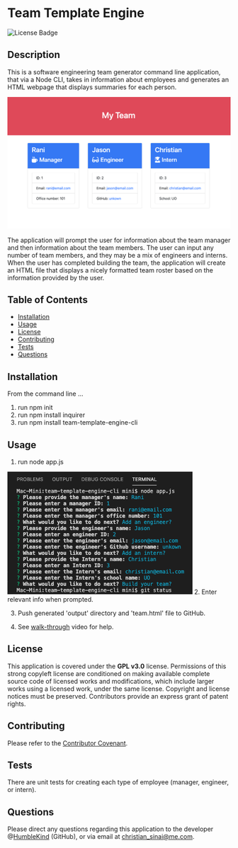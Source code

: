 # Team Template Engine
![License Badge](https://img.shields.io/badge/lisence-GPL%20v3.0-green)

## Description
This is a software engineering team generator command line application, that via a Node CLI, takes in information about employees and generates an HTML webpage that displays summaries for each person.

![Team Template Example](screen-shot_1.png)

The application will prompt the user for information about the team manager and then information about the team members. The user can input any number of team members, and they may be a mix of engineers and interns. When the user has completed building the team, the application will create an HTML file that displays a nicely formatted team roster based on the information provided by the user.

## Table of Contents
* [Installation](#installation)
* [Usage](#usage)
* [License](#license)
* [Contributing](#contributing)
* [Tests](#tests)
* [Questions](#questions)

## Installation
From the command line ...
1. run npm init
2. run npm install inquirer
3. run npm install team-template-engine-cli

## Usage
1. run node app.js

![Team Template Engine - Example Prompts](screen-shot_2.png)
2. Enter relevant info when prompted.

3. Push generated 'output' directory and 'team.html' file to GitHub.

4. See [walk-through](https://drive.google.com/file/d/1tBCsrq1wV5RYikmtemmlFpTeGOtrZjTL/view) video for help.

## License
This application is covered under the **GPL v3.0** license. Permissions of this strong copyleft license are conditioned on making available complete source code of licensed works and modifications, which include larger works using a licensed work, under the same license. Copyright and license notices must be preserved. Contributors provide an express grant of patent rights.

## Contributing
Please refer to the [Contributor Covenant](https://www.contributor-covenant.org/version/2/0/code_of_conduct/).

## Tests
There are unit tests for creating each type of employee (manager, engineer, or intern).

## Questions
Please direct any questions regarding this application to the developer @[HumbleKind](https://github.com/HumbleKind) (GitHub), or via email at christian_sinai@me.com.